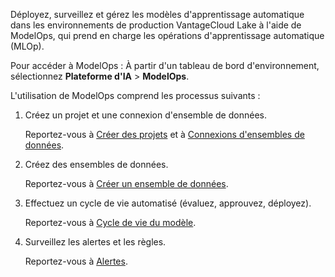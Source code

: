 Déployez, surveillez et gérez les modèles d'apprentissage automatique dans les environnements de production VantageCloud Lake à l'aide de ModelOps, qui prend en charge les opérations d'apprentissage automatique (MLOp).

Pour accéder à ModelOps : À partir d'un tableau de bord d'environnement, sélectionnez **Plateforme d'IA** > **ModelOps**.

L'utilisation de ModelOps comprend les processus suivants :

1.  Créez un projet et une connexion d'ensemble de données.

    Reportez-vous à [Créer des projets](vtz1725408102228.md) et à [Connexions d'ensembles de données](wkm1725389190945.md).


1.  Créez des ensembles de données.

    Reportez-vous à [Créer un ensemble de données](xfu1732652871944.md).


1.  Effectuez un cycle de vie automatisé (évaluez, approuvez, déployez).

    Reportez-vous à [Cycle de vie du modèle](vbi1732650867021.md).


1.  Surveillez les alertes et les règles.

    Reportez-vous à [Alertes](rtz1725409474295.md).


